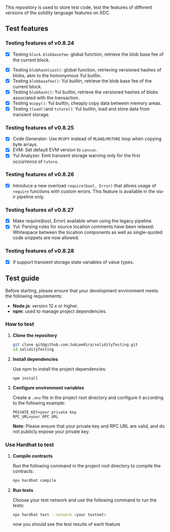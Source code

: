 This repository is used to store test code, test the features of different versions of the solidity language features on XDC.

## Test features

### Testing features of v0.8.24

- [x] Testing `block.blobbasefee`: global function, retrieve the blob base fee of the current block.

* [x] Testing `blobhash(uint)`: global function, retrieving versioned hashes of blobs, akin to the homonymous Yul builtin.
* [x] Testing `blobbasefee()`: Yul builtin, retrieve the blob base fee of the current block.
* [x] Testing `blobhash()`: Yul builtin, retrieve the versioned hashes of blobs associated with the transaction.
* [x] Testing `mcopy()`: Yul builtin, cheaply copy data between memory areas.
* [x] Testing `tload()`and `tstore()`: Yul builtin, load and store data from transient storage.

### Testing features of v0.8.25

- [x] Code Generator: Use `MCOPY` instead of `MLOAD/MSTORE` loop when copying byte arrays.
- [x] EVM: Set default EVM version to `cancun`.
- [x] Yul Analyzer: Emit transient storage warning only for the first occurrence of `tstore`.

### Testing features of v0.8.26

- [x] Introduce a new overload `require(bool, Error)` that allows usage of `require` functions with custom errors. This feature is available in the via-ir pipeline only.

### Testing features of v0.8.27

- [x] Make require(bool, Error) available when using the legacy pipeline.
- [x] Yul: Parsing rules for source location comments have been relaxed: Whitespace between the location components as well as single-quoted code snippets are now allowed.

### Testing features of v0.8.28

- [x] if support transient storage state variables of value types.

## Test guide

Before starting, please ensure that your development environment meets the following requirements:

- **Node.js**: version 12.x or higher.
- **npm**: used to manage project dependencies.

### How to test

1. **Clone the repository**

   ```bash
   git clone git@github.com:JukLee0ira/solidityTesting.git
   cd solidityTesting
   ```

2. **Install dependencies**

   Use npm to install the project dependencies:

   ```bash
   npm install
   ```

3. **Configure environment variables**

   Create a `.env` file in the project root directory and configure it according to the following example:

   ```plaintext
   PRIVATE_KEY=your private key
   RPC_URL=your RPC URL
   ```

   **Note**: Please ensure that your private key and RPC URL are valid, and do not publicly expose your private key.

### Use Hardhat to test

1. **Compile contracts**

   Run the following command in the project root directory to compile the contracts:

   ```bash
   npx hardhat compile
   ```

2. **Run tests**

   Choose your test network and use the following command to run the tests:

   ```bash
   npx hardhat test --network <your testnet>
   ```

   now you should see the test results of each feature
